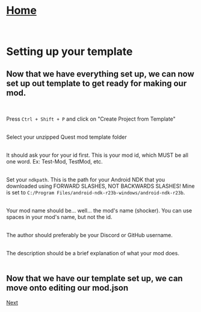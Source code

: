 # [Home](/index.md)  
<br/>

# Setting up your template
## Now that we have everything set up, we can now set up out template to get ready for making our mod.
<br/>

Press `Ctrl + Shift + P` and click on "Create Project from Template"  
<br/>

Select your unzipped Quest mod template folder  
<br/>

It should ask your for your id first. This is your mod id, which MUST be all one word. Ex: Test-Mod, TestMod, etc.  
<br/>

Set your `ndkpath`. This is the path for your Android NDK that you downloaded using FORWARD SLASHES, NOT BACKWARDS SLASHES! Mine is set to `C:/Program Files/android-ndk-r23b-windows/android-ndk-r23b`.  
<br/>

Your mod name should be... well... the mod's name (shocker). You can use spaces in your mod's name, but not the id.  
<br/>

The author should preferably be your Discord or GitHub username.  
<br/>

The description should be a brief explanation of what your mod does.  
<br/>


## Now that we have our template set up, we can move onto editing our mod.json
[Next](./updating-your-modjson.md)